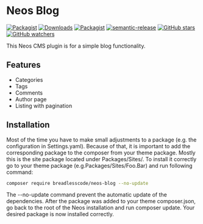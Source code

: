 # Neos Blog

[![Packagist](https://img.shields.io/packagist/v/breadlesscode/neos-blog.svg?style=flat-square)](https://packagist.org/packages/breadlesscode/neos-blog)
[![Downloads](https://img.shields.io/packagist/dt/breadlesscode/neos-blog.svg)](https://packagist.org/packages/breadlesscode/neos-blog)
[![Packagist](https://img.shields.io/packagist/l/breadlesscode/neos-blog.svg?style=flat-square)](https://packagist.org/packages/breadlesscode/neos-blog)
[![semantic-release](https://img.shields.io/badge/%20%20%F0%9F%93%A6%F0%9F%9A%80-semantic--release-e10079.svg)](https://github.com/semantic-release/semantic-release)
[![GitHub stars](https://img.shields.io/github/stars/breadlesscode/neos-blog.svg?style=social&label=Stars)](https://github.com/breadlesscode/neos-blog/stargazers)
[![GitHub watchers](https://img.shields.io/github/watchers/breadlesscode/neos-blog.svg?style=social&label=Watch)](https://github.com/breadlesscode/neos-blog/subscription)

This Neos CMS plugin is for a simple blog functionality.

## Features
 - Categories
 - Tags
 - Comments
 - Author page
 - Listing with pagination

## Installation
Most of the time you have to make small adjustments to a package (e.g. the configuration in Settings.yaml). Because of that, it is important to add the corresponding package to the composer from your theme package. Mostly this is the site package located under Packages/Sites/. To install it correctly go to your theme package (e.g.Packages/Sites/Foo.Bar) and run following command:

```bash
composer require breadlesscode/neos-blog --no-update
```

The --no-update command prevent the automatic update of the dependencies. After the package was added to your theme composer.json, go back to the root of the Neos installation and run composer update. Your desired package is now installed correctly.
